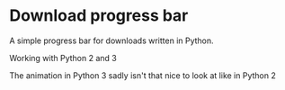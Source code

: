 # Download progress bar
A simple progress bar for downloads written in Python.

Working with Python 2 and 3

The animation in Python 3 sadly isn't that nice to look at like in Python 2
